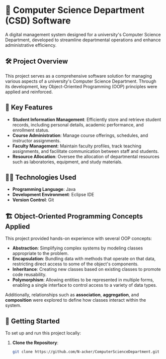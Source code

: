 # 🏫 Computer Science Department (CSD) Software

A digital management system designed for a university's Computer Science Department, developed to streamline departmental operations and enhance administrative efficiency.

## 🛠️ Project Overview

This project serves as a comprehensive software solution for managing various aspects of a university's Computer Science Department. Through its development, key Object-Oriented Programming (OOP) principles were applied and reinforced.

## 🎯 Key Features

- **Student Information Management**: Efficiently store and retrieve student records, including personal details, academic performance, and enrollment status.
- **Course Administration**: Manage course offerings, schedules, and instructor assignments.
- **Faculty Management**: Maintain faculty profiles, track teaching assignments, and facilitate communication between staff and students.
- **Resource Allocation**: Oversee the allocation of departmental resources such as laboratories, equipment, and study materials.

## 🧑‍💻 Technologies Used

- **Programming Language**: Java
- **Development Environment**: Eclipse IDE
- **Version Control**: Git

## 🏗️ Object-Oriented Programming Concepts Applied

This project provided hands-on experience with several OOP concepts:

- **Abstraction**: Simplifying complex systems by modeling classes appropriate to the problem.
- **Encapsulation**: Bundling data with methods that operate on that data, restricting direct access to some of the object's components.
- **Inheritance**: Creating new classes based on existing classes to promote code reusability.
- **Polymorphism**: Allowing entities to be represented in multiple forms, enabling a single interface to control access to a variety of data types.

Additionally, relationships such as **association**, **aggregation**, and **composition** were explored to define how classes interact within the system.

## 🚀 Getting Started

To set up and run this project locally:

1. **Clone the Repository**:
   ```bash
   git clone https://github.com/N-acker/ComputerScienceDepartment.git



